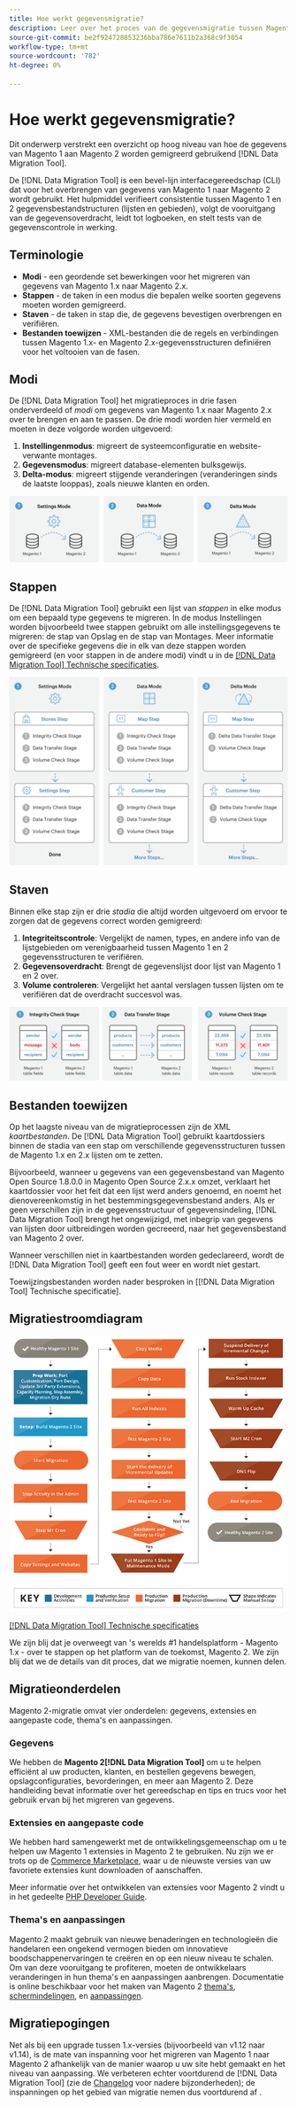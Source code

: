 ```yaml
---
title: Hoe werkt gegevensmigratie?
description: Leer over het proces van de gegevensmigratie tussen Magento 1 en Magento 2, met inbegrip van terminologie, werkschemadiagrammen, en stappen.
source-git-commit: be2f924728853236bba786e7611b2a368c9f3054
workflow-type: tm+mt
source-wordcount: '782'
ht-degree: 0%

---
```



# Hoe werkt gegevensmigratie?

Dit onderwerp verstrekt een overzicht op hoog niveau van hoe de gegevens van Magento 1 aan Magento 2 worden gemigreerd gebruikend [!DNL Data Migration Tool].

De [!DNL Data Migration Tool] is een bevel-lijn interfacegereedschap (CLI) dat voor het overbrengen van gegevens van Magento 1 naar Magento 2 wordt gebruikt. Het hulpmiddel verifieert consistentie tussen Magento 1 en 2 gegevensbestandstructuren (lijsten en gebieden), volgt de vooruitgang van de gegevensoverdracht, leidt tot logboeken, en stelt tests van de gegevenscontrole in werking.

## Terminologie

* **Modi** - een geordende set bewerkingen voor het migreren van gegevens van Magento 1.x naar Magento 2.x.
* **Stappen** - de taken in een modus die bepalen welke soorten gegevens moeten worden gemigreerd.
* **Staven** - de taken in stap die, de gegevens bevestigen overbrengen en verifiëren.
* **Bestanden toewijzen** - XML-bestanden die de regels en verbindingen tussen Magento 1.x- en Magento 2.x-gegevensstructuren definiëren voor het voltooien van de fasen.

## Modi

De [!DNL Data Migration Tool] het migratieproces in drie fasen onderverdeeld of *modi* om gegevens van Magento 1.x naar Magento 2.x over te brengen en aan te passen. De drie modi worden hier vermeld en moeten in deze volgorde worden uitgevoerd:

1. **Instellingenmodus**: migreert de systeemconfiguratie en website-verwante montages.
1. **Gegevensmodus**: migreert database-elementen bulksgewijs.
1. **Delta-modus**: migreert stijgende veranderingen (veranderingen sinds de laatste looppas), zoals nieuwe klanten en orden.

![Migratiemodi](../../assets/data-migration/MigrationModes2.png)

## Stappen

De [!DNL Data Migration Tool] gebruikt een lijst van *stappen* in elke modus om een bepaald type gegevens te migreren. In de modus Instellingen worden bijvoorbeeld twee stappen gebruikt om alle instellingsgegevens te migreren: de stap van Opslag en de stap van Montages. Meer informatie over de specifieke gegevens die in elk van deze stappen worden gemigreerd (en voor stappen in de andere modi) vindt u in de [[!DNL Data Migration Tool] Technische specificaties](technical-specification.md).

![Migratieoverzicht](../../assets/data-migration/MigrationOverview2.png)

## Staven

Binnen elke stap zijn er drie *stadia* die altijd worden uitgevoerd om ervoor te zorgen dat de gegevens correct worden gemigreerd:

1. **Integriteitscontrole**: Vergelijkt de namen, types, en andere info van de lijstgebieden om verenigbaarheid tussen Magento 1 en 2 gegevensstructuren te verifiëren.
1. **Gegevensoverdracht**: Brengt de gegevenslijst door lijst van Magento 1 en 2 over.
1. **Volume controleren**: Vergelijkt het aantal verslagen tussen lijsten om te verifiëren dat de overdracht succesvol was.

![Migratiefasen](../../assets/data-migration/MigrationSteps2.png)

## Bestanden toewijzen

Op het laagste niveau van de migratieprocessen zijn de XML *kaartbestanden*. De [!DNL Data Migration Tool] gebruikt kaartdossiers binnen de stadia van een stap om verschillende gegevensstructuren tussen de Magento 1.x en 2.x lijsten om te zetten.

Bijvoorbeeld, wanneer u gegevens van een gegevensbestand van Magento Open Source 1.8.0.0 in Magento Open Source 2.x.x omzet, verklaart het kaartdossier voor het feit dat een lijst werd anders genoemd, en noemt het dienovereenkomstig in het bestemmingsgegevensbestand anders. Als er geen verschillen zijn in de gegevensstructuur of gegevensindeling, [!DNL Data Migration Tool] brengt het ongewijzigd, met inbegrip van gegevens van lijsten door uitbreidingen worden gecreeerd, naar het gegevensbestand van Magento 2 over.

Wanneer verschillen niet in kaartbestanden worden gedeclareerd, wordt de [!DNL Data Migration Tool] geeft een fout weer en wordt niet gestart.

Toewijzingsbestanden worden nader besproken in [[!DNL Data Migration Tool] Technische specificatie].

## Migratiestroomdiagram

![Migratiestroom](../../assets/data-migration/migration_flow.png)

[[!DNL Data Migration Tool] Technische specificaties](technical-specification.md)

We zijn blij dat je overweegt van &#39;s werelds #1 handelsplatform - Magento 1.x - over te stappen op het platform van de toekomst, Magento 2. We zijn blij dat we de details van dit proces, dat we migratie noemen, kunnen delen.

## Migratieonderdelen

Magento 2-migratie omvat vier onderdelen: gegevens, extensies en aangepaste code, thema&#39;s en aanpassingen.

### Gegevens

We hebben de **Magento 2[!DNL Data Migration Tool]** om u te helpen efficiënt al uw producten, klanten, en bestellen gegevens bewegen, opslagconfiguraties, bevorderingen, en meer aan Magento 2. Deze handleiding bevat informatie over het gereedschap en tips en trucs voor het gebruik ervan bij het migreren van gegevens.

### Extensies en aangepaste code

We hebben hard samengewerkt met de ontwikkelingsgemeenschap om u te helpen uw Magento 1 extensies in Magento 2 te gebruiken. Nu zijn we er trots op de [Commerce Marketplace](https://marketplace.magento.com/), waar u de nieuwste versies van uw favoriete extensies kunt downloaden of aanschaffen.

Meer informatie over het ontwikkelen van extensies voor Magento 2 vindt u in het gedeelte [PHP Developer Guide](https://developer.adobe.com/commerce/php/development/).

### Thema&#39;s en aanpassingen

Magento 2 maakt gebruik van nieuwe benaderingen en technologieën die handelaren een ongekend vermogen bieden om innovatieve boodschappenervaringen te creëren en op een nieuw niveau te schalen. Om van deze vooruitgang te profiteren, moeten de ontwikkelaars veranderingen in hun thema&#39;s en aanpassingen aanbrengen. Documentatie is online beschikbaar voor het maken van Magento 2 [thema&#39;s](https://developer.adobe.com/commerce/frontend-core/guide/themes/), [schermindelingen](https://developer.adobe.com/commerce/frontend-core/guide/layouts/), en [aanpassingen](https://developer.adobe.com/commerce/frontend-core/guide/layouts/xml-manage/).

## Migratiepogingen

Net als bij een upgrade tussen 1.x-versies (bijvoorbeeld van v1.12 naar v1.14), is de mate van inspanning voor het migreren van Magento 1 naar Magento 2 afhankelijk van de manier waarop u uw site hebt gemaakt en het niveau van aanpassing.
We verbeteren echter voortdurend de [!DNL Data Migration Tool] (zie de [Changelog](https://github.com/magento/data-migration-tool/blob/2.3/CHANGELOG.md) voor nadere bijzonderheden); de inspanningen op het gebied van migratie nemen dus voortdurend af .
